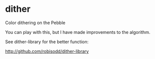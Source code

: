 # dither
Color dithering on the Pebble

You can play with this, but I have made improvements to the algorithm.

See dither-library for the better function:

http://github.com/robisodd/dither-library
